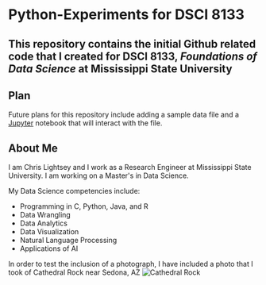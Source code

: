 # Python-Experiments for DSCI 8133
This repository contains the initial Github related code that I created for DSCI 8133, *Foundations of Data Science* at Mississippi State University
---
## Plan
Future plans for this repository include adding a sample data file and a [Jupyter](https://jupyter.org/) notebook that will interact with the file.

## About Me
I am Chris Lightsey and I work as a Research Engineer at Mississippi State University. I am working on a Master's in Data Science.

My Data Science competencies include:
- Programming in C, Python, Java, and R
- Data Wrangling
- Data Analytics
- Data Visualization
- Natural Language Processing
- Applications of AI

In order to test the inclusion of a photograph, I have included a photo that I took of Cathedral Rock near Sedona, AZ
![Cathedral Rock](20240911_092004.jpg)
